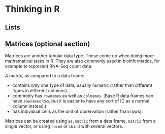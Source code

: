 # Thinking in R

## Lists



## Matrices (optional section)

Matrices are another tabular data type. These come up when doing more mathematical tasks in R. They are also commonly used in bioinformatics, for example to represent RNA-Seq count data.

A matrix, as compared to a data frame:

* contains only one type of data, usually numeric (rather than different types in different columns).
* commonly has `rownames` as well as `colnames`. (Base R data frames can have `rownames` too, but it is easier to have any sort of ID as a normal column instead.)
* has individual cells as the unit of observation (rather than rows).

Matrices can be created using `as.matrix` from a data frame, `matrix` from a single vector, or using `rbind` or `cbind` with several vectors.

